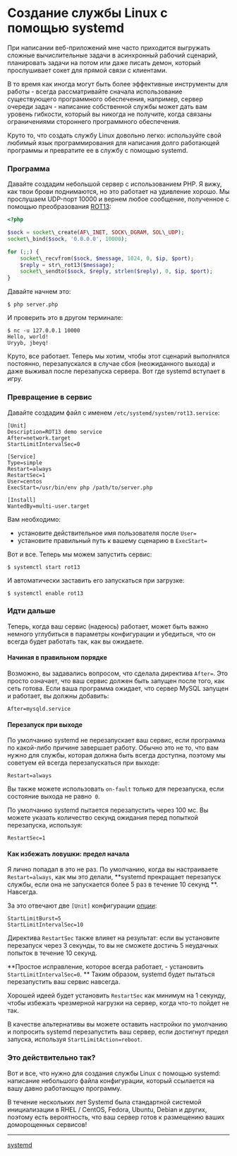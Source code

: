 # Создание службы Linux с помощью systemd

При написании веб-приложений мне часто приходится выгружать сложные вычислительные задачи в асинхронный рабочий сценарий, планировать задачи на потом или даже писать демон, который прослушивает сокет для прямой связи с клиентами.

В то время как иногда могут быть более эффективные инструменты для работы - всегда рассматривайте сначала использование существующего программного обеспечения, например, сервер очереди задач - написание собственной службы может дать вам уровень гибкости, который вы никогда не получите, когда связаны ограничениями стороннего программного обеспечения.

Круто то, что создать службу Linux довольно легко: используйте свой любимый язык программирования для написания долго работающей программы и превратите ее в службу с помощью systemd.

### Программа

Давайте создадим небольшой сервер с использованием PHP. Я вижу, как твои брови поднимаются, но это работает на удивление хорошо. Мы прослушаем UDP-порт 10000 и вернем любое сообщение, полученное с помощью преобразования [ROT13](https://en.wikipedia.org/wiki/ROT13):

```php
<?php

$sock = socket\_create(AF\_INET, SOCK\_DGRAM, SOL\_UDP);
socket\_bind($sock, '0.0.0.0', 10000);

for (;;) {
    socket\_recvfrom($sock, $message, 1024, 0, $ip, $port);
    $reply = str\_rot13($message);
    socket\_sendto($sock, $reply, strlen($reply), 0, $ip, $port);
}
```

Давайте начнем это:

```
$ php server.php
```

И проверить это в другом терминале:

```
$ nc -u 127.0.0.1 10000  
Hello, world!  
Uryyb, jbeyq!
```

Круто, все работает. Теперь мы хотим, чтобы этот сценарий выполнялся постоянно, перезапускался в случае сбоя (неожиданного выхода) и даже выживал после перезапуска сервера. Вот где systemd вступает в игру.

### Превращение в сервис

Давайте создадим файл с именем `/etc/systemd/system/rot13.service`:

```
[Unit]  
Description=ROT13 demo service  
After=network.target  
StartLimitIntervalSec=0

[Service]  
Type=simple  
Restart=always  
RestartSec=1  
User=centos  
ExecStart=/usr/bin/env php /path/to/server.php  
  
[Install]  
WantedBy=multi-user.target
```

Вам необходимо:

* установите действительное имя пользователя после `User=`
* установите правильный путь к вашему сценарию в `ExecStart=`

Вот и все. Теперь мы можем запустить сервис:

```
$ systemctl start rot13
```

И автоматически заставить его запускаться при загрузке:

```
$ systemctl enable rot13
```

### Идти дальше

Теперь, когда ваш сервис (надеюсь) работает, может быть важно немного углубиться в параметры конфигурации и убедиться, что он всегда будет работать так, как вы ожидаете.

#### Начиная в правильном порядке

Возможно, вы задавались вопросом, что сделала директива `After=`. Это просто означает, что ваш сервис должен быть запущен после того, как сеть готова. Если ваша программа ожидает, что сервер MySQL запущен и работает, вы должны добавить:

```
After=mysqld.service
```

#### Перезапуск при выходе

По умолчанию systemd не перезапускает ваш сервис, если программа по какой-либо причине завершает работу. Обычно это не то, что вам нужно для службы, которая должна быть всегда доступна, поэтому мы советуем ей всегда перезапускаться при выходе:

```
Restart=always
```

Вы также можете использовать `on-fault` только для перезапуска, если состояние выхода не равно` 0`.

По умолчанию systemd пытается перезапустить через 100 мс. Вы можете указать количество секунд ожидания перед попыткой перезапуска, используя:

```
RestartSec=1
```

#### Как избежать ловушки: предел начала

Я лично попадал в это не раз. По умолчанию, когда вы настраиваете `Restart=always`, как мы это делали, **systemd прекращает перезапуск службы, если она не запускается более 5 раз в течение 10 секунд **. Навсегда.

За это отвечают две `[Unit]` конфигурации [опции](https://www.freedesktop.org/software/systemd/man/systemd.unit.html#StartLimitIntervalSec=):

```
StartLimitBurst=5
StartLimitIntervalSec=10
```

Директива `RestartSec` также влияет на результат: если вы установите перезапуск через 3 секунды, то вы не сможете достичь 5 неудачных попыток в течение 10 секунд.

**Простое исправление, которое всегда работает, - установить `StartLimitIntervalSec=0`. ** Таким образом, systemd будет пытаться перезапустить ваш сервис навсегда.

Хорошей идеей будет установить `RestartSec` как минимум на 1 секунду, чтобы избежать чрезмерной нагрузки на сервер, когда что-то пойдет не так.

В качестве альтернативы вы можете оставить настройки по умолчанию и попросить systemd перезапустить ваш сервер, если достигнут предел запуска, используя `StartLimitAction=reboot`.

### Это действительно так?

Вот и все, что нужно для создания службы Linux с помощью systemd: написание небольшого файла конфигурации, который ссылается на вашу давно работающую программу.

В течение нескольких лет Systemd была стандартной системой инициализации в RHEL / CentOS, Fedora, Ubuntu, Debian и других, поэтому есть вероятность, что ваш сервер готов к размещению ваших доморощенных сервисов!

**********
[systemd](/tags/systemd.md)
